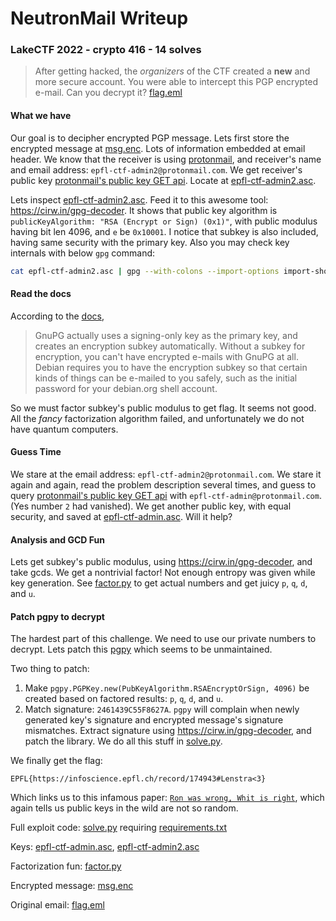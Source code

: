 # NeutronMail Writeup

### LakeCTF 2022 - crypto 416 - 14 solves

> After getting hacked, the *organizers* of the CTF created a **new** and more secure account. You were able to intercept this PGP encrypted e-mail. Can you decrypt it? [flag.eml](flag.eml)

#### What we have 

Our goal is to decipher encrypted PGP message. Lets first store the encrypted message at [msg.enc](msg.enc). Lots of information embedded at email header. We know that the receiver is using [protonmail](https://proton.me/mail), and receiver's name and email address: `epfl-ctf-admin2@protonmail.com`. We get receiver's public key [protonmail's public key GET api](https://mail-api.proton.me/pks/lookup?op=get&search=epfl-ctf-admin2@protonmail.com). Locate at [epfl-ctf-admin2.asc](epfl-ctf-admin2.asc).

Lets inspect [epfl-ctf-admin2.asc](epfl-ctf-admin2.asc). Feed it to this awesome tool: https://cirw.in/gpg-decoder. It shows that public key algorithm is `publicKeyAlgorithm: "RSA (Encrypt or Sign) (0x1)"`, with public modulus having bit len 4096, and `e` be `0x10001`. I notice that subkey is also included, having same security with the primary key. Also you may check key internals with below `gpg` command:

```sh
cat epfl-ctf-admin2.asc | gpg --with-colons --import-options import-show --dry-run --import 
```


#### Read the docs

According to the [docs](https://wiki.debian.org/Subkeys), 

>  GnuPG actually uses a signing-only key as the primary key, and creates an encryption subkey automatically. Without a subkey for encryption, you can't have encrypted e-mails with GnuPG at all. Debian requires you to have the encryption subkey so that certain kinds of things can be e-mailed to you safely, such as the initial password for your debian.org shell account.

So we must factor subkey's public modulus to get flag. It seems not good. All the *fancy* factorization algorithm failed, and unfortunately we do not have quantum computers.

#### Guess Time 

We stare at the email address: `epfl-ctf-admin2@protonmail.com`. We stare it again and again, read the problem description several times, and guess to query [protonmail's public key GET api](https://mail-api.proton.me/pks/lookup?op=get&search=epfl-ctf-admin@protonmail.com) with `epfl-ctf-admin@protonmail.com`. (Yes number `2` had vanished). We get another public key, with equal security, and saved at [epfl-ctf-admin.asc](epfl-ctf-admin.asc). Will it help?

#### Analysis and GCD Fun

Lets get subkey's public modulus, using https://cirw.in/gpg-decoder, and take gcds. We get a nontrivial factor! Not enough entropy was given while key generation. See [factor.py](factor.py) to get actual numbers and get juicy `p`, `q`, `d`, and `u`.

#### Patch pgpy to decrypt

The hardest part of this challenge. We need to use our private numbers to decrypt. Lets patch this [pgpy](https://github.com/SecurityInnovation/PGPy) which seems to be unmaintained.

Two thing to patch:
1. Make `pgpy.PGPKey.new(PubKeyAlgorithm.RSAEncryptOrSign, 4096)` be created based on factored results: `p`, `q`, `d`, and `u`.
2. Match signature: `2461439C55F8627A`. `pgpy` will complain when newly generated key's signature and encrypted message's signature mismatches. Extract signature using https://cirw.in/gpg-decoder, and patch the library. We do all this stuff in [solve.py](solve.py).

We finally get the flag:

```
EPFL{https://infoscience.epfl.ch/record/174943#Lenstra<3}
```

Which links us to this infamous paper: [`Ron was wrong, Whit is right`](https://infoscience.epfl.ch/record/174943#Lenstra), which again tells us public keys in the wild are not so random.

Full exploit code: [solve.py](solve.py) requiring [requirements.txt](requirements.txt)

Keys: [epfl-ctf-admin.asc](epfl-ctf-admin.asc), [epfl-ctf-admin2.asc](epfl-ctf-admin2.asc)

Factorization fun: [factor.py](factor.py)

Encrypted message: [msg.enc](msg.enc)

Original email: [flag.eml](flag.eml)
